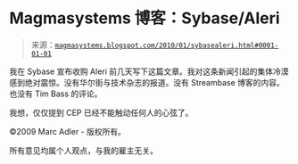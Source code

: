 <!--yml

分类：未分类

日期：2024-05-18 04:51:05

-->

# Magmasystems 博客：Sybase/Aleri

> 来源：[`magmasystems.blogspot.com/2010/01/sybasealeri.html#0001-01-01`](http://magmasystems.blogspot.com/2010/01/sybasealeri.html#0001-01-01)

我在 Sybase 宣布收购 Aleri 前几天写下这篇文章。我对这条新闻引起的集体冷漠感到绝对震惊。没有华尔街与技术杂志的报道。没有 Streambase 博客的内容。也没有 Tim Bass 的评论。

我想，仅仅提到 CEP 已经不能触动任何人的心弦了。

©2009 Marc Adler - 版权所有。

所有意见均属个人观点，与我的雇主无关。
